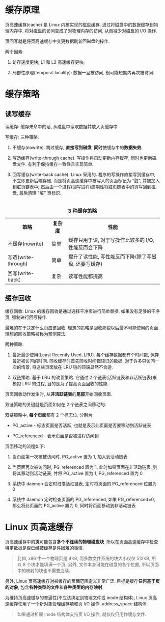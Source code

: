 
# 缓存原理

页高速缓存(cache) 是 Linux 内核实现的磁盘缓存. 通过将磁盘中的数据缓存到物理内存中, 将对磁盘的访问变成了对物理内存的访问, 从而减少对磁盘的 I/O 操作.

页回写就是将页高速缓存中变更数据刷新回磁盘的操作.

两个因素:

1. 访存速度更快, L1 和 L2 高速缓存更快;

2. 局部性原理(temporal locality): 数据一旦被访问, 很可能短期内再次被访问.

# 缓存策略

## 读写缓存

读缓存: 缓存未命中的话, 从磁盘中读取数据并放入页缓存中.

写缓存: 三种策略.

1. 不缓存(nowrite). 跳过缓存, **直接写到磁盘**, **同时**使缓存中的**数据失效**.

2. 写透缓存(write-through cache). 写操作将自动更新内存缓存, 同时也更新磁盘文件. 有利于保持缓存一致性且实现简单.

3. 回写缓存(write-back cache). Linux 采用的. 程序的写操作直接写到缓存中, 不立即更新后端存储, 而是将页高速缓存中被写入的页面标记为 "脏", 并被加入到脏页链表中; 然后由一个进程(回写进程)周期性将脏页链表中的页写回到磁盘, 最后清理 "脏" 页标识.

<table>
 <caption><b><br>3 种缓存策略</br></b></caption>
    <tr>
        <th>策略</th>
        <th>复杂度</th>
	<th>性能</th>
    </tr>
    <tr>
        <td>不缓存(nowrite)</td>
        <td>简单</td>
        <td>
	缓存只用于读, 对于写操作比较多的 I/O, 性能反而会下降
        </td>
    </tr>
    <tr>
        <td>写透(write-through)</td>
        <td>简单</td>
        <td>
	提升了读性能, 写性能反而下降(除了写磁盘, 还要写缓存)
        </td>
    </tr>
    <tr>
        <td>回写(write-back)</td>
        <td>复杂</td>
        <td>
	读写性能都提高
        </td>
    </tr>
</table>

## 缓存回收

缓存回收: Linux 的缓存回收是通过选择干净页进行简单替换. 如果没有足够的干净页, 强制进行回写操作.

最难的在于决定什么页应该回收. 理想的策略是回收那些以后最不可能使用的页面. 理想的回收策略被称为预测算法.

两种策略:

1. 最近最少使用(Least Recently Used, LRU). 每个缓存数据都有个时间戳, 保存最近被访问的时间. 回收缓存时首先回收时间戳较旧的数据. 对于许多只访问一次的情景, 将这些页面放在 LRU 链的顶端显然不合适.

2. 双链策略. 基于 LRU 的改善策略. 它通过 2 个链表(活跃链表和非活跃链表)来模拟 LRU 的过程, 目的是为了提高页面回收的性能.

页面回收动作发生时, 从**非活跃链表**的**尾部**开始回收页面.

双链策略的关键就是页面如何在 2 个链表之间移动的.

双链策略中, **每个页面**都有 2 个标志位, 分别为

* PG_active - 标志页面是否活跃, 也就是表示此页面是否要移动到活跃链表

* PG_referenced - 表示页面是否被进程访问到

页面移动的流程如下:

1. 当页面第一次被被访问时, PG_active 置为 1, 加入到活动链表

2. 当页面再次被访问时, PG_referenced 置为 1, 此时如果页面在非活动链表, 则将其移动到活动链表, 并将 PG_active 置为 1, PG_referenced 置为 0

3. 系统中 daemon 会定时扫描活动链表, 定时将页面的 PG_referenced 位置为 0

4. 系统中 daemon 定时检查页面的 PG_referenced, 如果 PG_referenced=0, 那么将此页面的 PG_active 置为 0, 同时将页面移动到非活动链表

# Linux 页高速缓存

页高速缓存中的**页**可能包含**多个不连续的物理磁盘块**. 所以在页面高速缓存中检查特定数据是否已经被缓存是件困难的事情.

> 比如, x86 中一个物理页是 4KB, 而多数文件系统的块大小仅仅 512KB, 所以 8 个块才能填满一个页; 另外, 文件本身可能在磁盘的各个位置, 所以页面中的映射的块也不需要连续.

另外, Linux 页高速缓存对被缓存的页面范围定义非常广泛. 目标是缓存**任何基于页的对象**, 包含**各种类型的文件**和**各种类型的内存映射**.

为维持页高速缓存的普遍性(不应该绑定到物理文件或 inode 结构体), Linux 页高速缓存使用了一个新对象管理缓存项和页 I/O 操作. address_space 结构体.

> 如果通过扩展 inode 结构体支持页 I/O 操作, 就仅仅只用作缓存文件.



